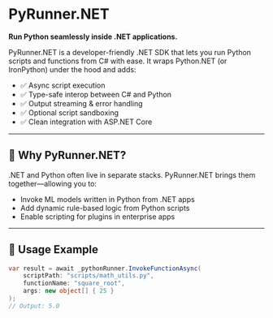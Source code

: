 # PyRunner.NET

**Run Python seamlessly inside .NET applications.**

PyRunner.NET is a developer-friendly .NET SDK that lets you run Python scripts and functions from C# with ease. It wraps Python.NET (or IronPython) under the hood and adds:
- ✅ Async script execution
- ✅ Type-safe interop between C# and Python
- ✅ Output streaming & error handling
- ✅ Optional script sandboxing
- ✅ Clean integration with ASP.NET Core

---

## 🚀 Why PyRunner.NET?

.NET and Python often live in separate stacks. PyRunner.NET brings them together—allowing you to:
- Invoke ML models written in Python from .NET apps
- Add dynamic rule-based logic from Python scripts
- Enable scripting for plugins in enterprise apps

---

## 🔧 Usage Example

```csharp
var result = await _pythonRunner.InvokeFunctionAsync(
    scriptPath: "scripts/math_utils.py",
    functionName: "square_root",
    args: new object[] { 25 }
);
// Output: 5.0
